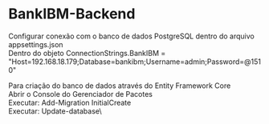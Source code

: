 # BankIBM-Backend

Configurar conexão com o banco de dados PostgreSQL dentro do arquivo appsettings.json\
Dentro do objeto ConnectionStrings.BankIBM = "Host=192.168.18.179;Database=bankibm;Username=admin;Password=@1510"

Para criação do banco de dados através do Entity Framework Core\
Abrir o Console do Gerenciador de Pacotes\
Executar: Add-Migration InitialCreate\
Executar:  Update-database\
